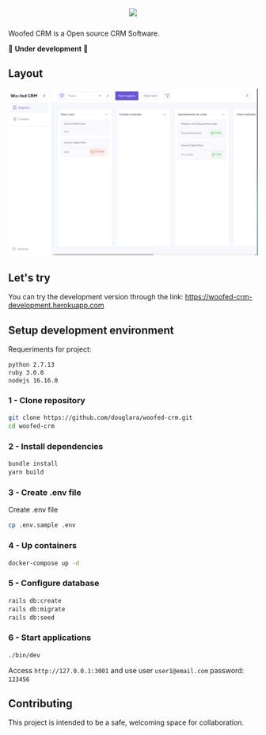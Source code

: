 <h1 align="center">
  <img src="/.github/logo.png"/>
</h1>

Woofed CRM is a Open source CRM Software.

🚧 **Under development** 🚧

## Layout

![Woofed CRM](/.github/layout.png)

## Let's try

You can try the development version through the link:
https://woofed-crm-development.herokuapp.com

## Setup development environment

Requeriments for project:
```
python 2.7.13
ruby 3.0.0
nodejs 16.16.0
```
### 1 - Clone repository
```sh
git clone https://github.com/douglara/woofed-crm.git
cd woofed-crm
```
### 2 - Install dependencies

```sh
bundle install
yarn build
```
### 3 - Create .env file

Create .env file

```sh
cp .env.sample .env
```

### 4 - Up containers

```sh
docker-compose up -d
```

### 5 - Configure database

```sh
rails db:create
rails db:migrate
rails db:seed
```

### 6 - Start applications

```sh
./bin/dev
```

Access `http://127.0.0.1:3001` and use user `user1@email.com` password: `123456`

## Contributing

This project is intended to be a safe, welcoming space for collaboration.
